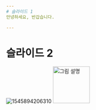 ```yaml
---
# 슬라이드 1
안녕하세요, 반갑습니다.

---
```

# 슬라이드 2
![1545894206310](https://user-images.githubusercontent.com/25609126/50469845-a0bcb200-09f1-11e9-9e3c-69b169c52d10.jpg)
<img src="![1545894206310](https://user-images.githubusercontent.com/25609126/50469845-a0bcb200-09f1-11e9-9e3c-69b169c52d10.jpg)" width="100" height="100" alt="그림 설명" />

